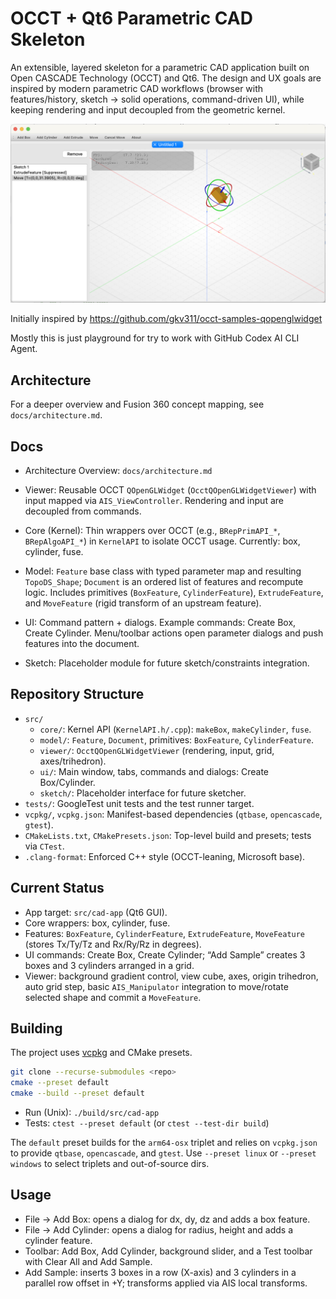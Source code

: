 # OCCT + Qt6 Parametric CAD Skeleton

An extensible, layered skeleton for a parametric CAD application built on Open CASCADE Technology (OCCT) and Qt6. The design and UX goals are inspired by modern parametric CAD workflows (browser with features/history, sketch → solid operations, command-driven UI), while keeping rendering and input decoupled from the geometric kernel.

![sample screenshot](/docs/sample-screenshot.png)

Initially inspired by https://github.com/gkv311/occt-samples-qopenglwidget

Mostly this is just playground for try to work with GitHub Codex AI CLI Agent.

## Architecture

For a deeper overview and Fusion 360 concept mapping, see `docs/architecture.md`.

## Docs

- Architecture Overview: `docs/architecture.md`

- Viewer: Reusable OCCT `QOpenGLWidget` (`OcctQOpenGLWidgetViewer`) with input mapped via `AIS_ViewController`. Rendering and input are decoupled from commands.
- Core (Kernel): Thin wrappers over OCCT (e.g., `BRepPrimAPI_*`, `BRepAlgoAPI_*`) in `KernelAPI` to isolate OCCT usage. Currently: box, cylinder, fuse.
- Model: `Feature` base class with typed parameter map and resulting `TopoDS_Shape`; `Document` is an ordered list of features and recompute logic. Includes primitives (`BoxFeature`, `CylinderFeature`), `ExtrudeFeature`, and `MoveFeature` (rigid transform of an upstream feature).
- UI: Command pattern + dialogs. Example commands: Create Box, Create Cylinder. Menu/toolbar actions open parameter dialogs and push features into the document.
- Sketch: Placeholder module for future sketch/constraints integration.

## Repository Structure

- `src/`
  - `core/`: Kernel API (`KernelAPI.h/.cpp`): `makeBox`, `makeCylinder`, `fuse`.
  - `model/`: `Feature`, `Document`, primitives: `BoxFeature`, `CylinderFeature`.
  - `viewer/`: `OcctQOpenGLWidgetViewer` (rendering, input, grid, axes/trihedron).
  - `ui/`: Main window, tabs, commands and dialogs: Create Box/Cylinder.
  - `sketch/`: Placeholder interface for future sketcher.
- `tests/`: GoogleTest unit tests and the test runner target.
- `vcpkg/`, `vcpkg.json`: Manifest-based dependencies (`qtbase`, `opencascade`, `gtest`).
- `CMakeLists.txt`, `CMakePresets.json`: Top-level build and presets; tests via `CTest`.
- `.clang-format`: Enforced C++ style (OCCT-leaning, Microsoft base).

## Current Status

- App target: `src/cad-app` (Qt6 GUI).
- Core wrappers: box, cylinder, fuse.
- Features: `BoxFeature`, `CylinderFeature`, `ExtrudeFeature`, `MoveFeature` (stores Tx/Ty/Tz and Rx/Ry/Rz in degrees).
- UI commands: Create Box, Create Cylinder; “Add Sample” creates 3 boxes and 3 cylinders arranged in a grid.
- Viewer: background gradient control, view cube, axes, origin trihedron, auto grid step, basic `AIS_Manipulator` integration to move/rotate selected shape and commit a `MoveFeature`.

## Building

The project uses [vcpkg](https://github.com/microsoft/vcpkg) and CMake presets.

```bash
git clone --recurse-submodules <repo>
cmake --preset default
cmake --build --preset default
```

- Run (Unix): `./build/src/cad-app`
- Tests: `ctest --preset default` (or `ctest --test-dir build`)

The `default` preset builds for the `arm64-osx` triplet and relies on `vcpkg.json` to provide `qtbase`, `opencascade`, and `gtest`. Use `--preset linux` or `--preset windows` to select triplets and out-of-source dirs.

## Usage

- File → Add Box: opens a dialog for dx, dy, dz and adds a box feature.
- File → Add Cylinder: opens a dialog for radius, height and adds a cylinder feature.
- Toolbar: Add Box, Add Cylinder, background slider, and a Test toolbar with Clear All and Add Sample.
- Add Sample: inserts 3 boxes in a row (X-axis) and 3 cylinders in a parallel row offset in +Y; transforms applied via AIS local transforms.
